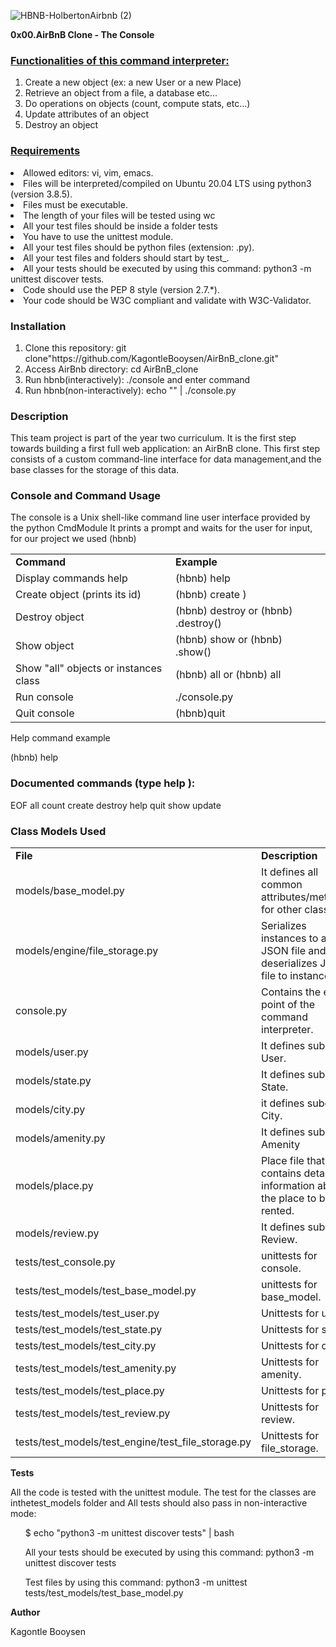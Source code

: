 ![HBNB-HolbertonAirbnb (2)](https://user-images.githubusercontent.com/106469425/215296391-1259f85f-161b-4773-bd79-32077f2789f5.png)


<b>0x00.AirBnB Clone - The Console</b>

<b><h3><u>Functionalities of this command interpreter:</u></h3></b>
<ol>
<li>Create a new object (ex: a new User or a new Place)</li>
<li>Retrieve an object from a file, a database etc...</li>
<li>Do operations on objects (count, compute stats, etc...)</li>
<li>Update attributes of an object</li>
<li>Destroy an object</li>
</ol>
<u><b><h3>Requirements</h3> </b></u>
<li>Allowed editors: vi, vim, emacs.</li>
<li>Files will be interpreted/compiled on Ubuntu 20.04 LTS using python3 (version 3.8.5).</li>
<li>Files must be executable.</li>
<li>The length of your files will be tested using wc</li>
<li>All your test files should be inside a folder tests</li>
<li>You have to use the unittest module.</li>
<li>All your test files should be python files (extension: .py).</li>
<li>All your test files and folders should start by test_.</li>
<li>All your tests should be executed by using this command: python3 -m unittest discover tests.</li>
<li>Code should use the PEP 8 style (version 2.7.*).</li>
<li>Your code should be W3C compliant and validate with W3C-Validator.</li>
<b><h3>Installation</b></h3>
<ol>
<li>Clone this repository: git clone"https://github.com/KagontleBooysen/AirBnB_clone.git"</li>
<li>Access AirBnb directory: cd AirBnB_clone</li>
<li>Run hbnb(interactively): ./console and enter command</li>
<li>Run hbnb(non-interactively): echo "" | ./console.py</li>
</ol>

<b><h3>Description</b></h3>

This team project is part of the year two curriculum. It is the first step towards building a first full web application: an AirBnB clone. This first step consists of a custom command-line interface for data management,and the base classes for the storage of this data.

<b><h3>Console and Command Usage</h3></b>

The console is a Unix shell-like command line user interface provided by the python CmdModule It prints a prompt and waits for the user for input, for our project we used (hbnb)
<table>
<tr>
<td><b>Command</b</td>
<td><b> Example</b></td>	
</tr>
<tr>
<td> Display commands help</td>
<td>(hbnb) help	</td>
</tr>
<tr>
<td>Create object (prints its id)</td>
<td>(hbnb) create )</td>	
</tr>
<tr>
<td>Destroy object</td>
<td>(hbnb) destroy or (hbnb) .destroy()</td>
</tr>
<tr>
<td>Show object</td>
<td>(hbnb) show or (hbnb) .show()</td>	
</tr>
<tr>
<td>Show "all" objects or instances class</td>
<td>(hbnb) all or (hbnb) all</td>	
</tr>
<tr>
<td>Run console</td>
<td>./console.py</td>	
</tr>	
<tr>
<td>Quit console</td>
<td>(hbnb)quit</td>	
</tr>		
</table>	
Help command example

(hbnb) help

<b><h3> Documented commands (type help ):</h3></b>

EOF all count create destroy help quit show update

<b><h3>Class Models Used</b></h3>

<table>
<tr>
<td><b>File</b</td>
<td><b>Description</b></td>
</tr>
<tr>
<td>models/base_model.py</td>
<td>It defines all common attributes/methods for other classes.</td>	
</tr>
<tr>
<td>models/engine/file_storage.py</td>
<td>Serializes instances to a JSON file and deserializes JSON file to instances.</td>
</tr>
<tr>
<td>console.py</td>
<td>Contains the entry point of the command interpreter.</td>
</tr>
<tr>
<td>models/user.py</td>
<td>It defines subclass User.</td>	
</tr>
<tr>
<td>models/state.py</td>
<td>It defines subclass State.</td>	
</tr>
<tr>
<td>models/city.py</td>
<td>it defines subclass City.</td>	
</tr>	
<tr>
<td>models/amenity.py</td>
<td>It defines subclass Amenity</td>	
</tr>
<tr>
<td>models/place.py</td>
<td>Place file that contains detailed information about the place to be rented.</td>	
</tr>	
<tr>
<td>models/review.py</td>
<td>It defines subclass Review.</td>	
</tr>	
<tr>
<td>tests/test_console.py</td>
<td>unittests for console.</td>	
</tr>	
<tr>
<td>tests/test_models/test_base_model.py</td>
<td>unittests for base_model.</td>	
</tr>	
<tr>
<td>tests/test_models/test_user.py</td>
<td>Unittests for user</td>	
</tr>	
<tr>
<td>tests/test_models/test_state.py</td>
<td>Unittests for state.</td>	
</tr>	
<tr>
<td>tests/test_models/test_city.py</td>
<td>Unittests for city.</td>	
</tr>	
<tr>
<td>tests/test_models/test_amenity.py</td>
<td>Unittests for amenity.</td>	
</tr>	
<tr>
<td>tests/test_models/test_place.py</td>
<td>Unittests for place.</td>	
</tr>	
<tr>
<td>tests/test_models/test_review.py</td>
<td>Unittests for review.</td>	
</tr>
<tr>
<td>tests/test_models/test_engine/test_file_storage.py</td>
<td>Unittests for file_storage.</td>	
</tr>		
</table>
	
	
<b>Tests</b>	

All the code is tested with the unittest module. The test for the classes are inthetest_models folder and All tests should also pass in non-interactive mode:<ul> $ echo "python3 -m unittest discover tests" | bash</ul>
	
<ul>All your tests should be executed by using this command: python3 -m unittest discover tests</ul>

<ul>Test files by using this command: python3 -m unittest tests/test_models/test_base_model.py</ul>
	


	
<b>Author</b> 
	
Kagontle Booysen
